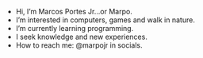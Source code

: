 - Hi, I’m Marcos Portes Jr...or Marpo.
- I’m interested in computers, games and walk in nature.
- I’m currently learning programming.
- I seek knowledge and new experiences.
- How to reach me: @marpojr in socials.

<!---
marpojr/marpojr is a ✨ special ✨ repository because its `README.md` (this file) appears on your GitHub profile.
You can click the Preview link to take a look at your changes.
--->

